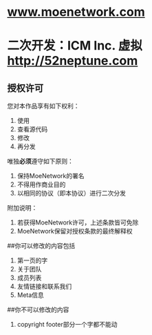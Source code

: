 # www.moenetwork.com
# 二次开发：ICM Inc. 虚拟  http://52neptune.com

## 授权许可

您对本作品享有如下权利：

1. 使用
2. 查看源代码
3. 修改
4. 再分发

唯独**必须**遵守如下原则：

1. 保持MoeNetwork的署名
2. 不得用作商业目的  
2. 以相同的协议（即本协议）进行二次分发

附加说明：

1. 若获得MoeNetwork许可，上述条款皆可免除
2. MoeNetwork保留对授权条款的最终解释权

##你可以修改的内容包括
1. 第一页的字
2. 关于团队
3. 成员列表
4. 友情链接和联系我们
5. Meta信息

##你不可以修改的内容
1. copyright footer部分一个字都不能动
